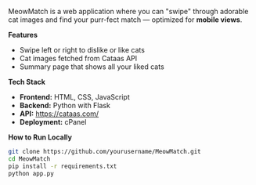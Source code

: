 MeowMatch is a web application where you can "swipe" through adorable cat images and find your purr-fect match — optimized for **mobile views**.

**Features**
- Swipe left or right to dislike or like cats
- Cat images fetched from Cataas API
- Summary page that shows all your liked cats

**Tech Stack**
- **Frontend:** HTML, CSS, JavaScript
- **Backend:** Python with Flask
- **API:** https://cataas.com/
- **Deployment:** cPanel

**How to Run Locally**
```bash
git clone https://github.com/yourusername/MeowMatch.git
cd MeowMatch
pip install -r requirements.txt
python app.py
